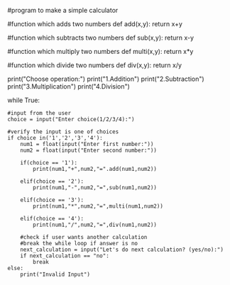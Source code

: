 #program to make a simple calculator

#function which adds  two numbers
def add(x,y):
    return x+y

#function which subtracts two numbers
def sub(x,y):
    return x-y
    
#function which multiply two numbers
def multi(x,y):
    return x*y
    
#function which divide two numbers
def div(x,y):
    return x/y
    
print("Choose operation:")
print("1.Addition")
print("2.Subtraction")
print("3.Multiplication")
print("4.Division")

while True:
    
    #input from the user
    choice = input("Enter choice(1/2/3/4):")
    
    #verify the input is one of choices
    if choice in('1','2','3','4'):
        num1 = float(input("Enter first number:"))
        num2 = float(input("Enter second number:"))
        
        if(choice == '1'):
            print(num1,"+",num2,"=".add(num1,num2))
            
        elif(choice == '2'):
            print(num1,"-",num2,"=",sub(num1,num2))
            
        elif(choice == '3'):
            print(num1,"*",num2,"=",multi(num1,num2))
            
        elif(choice == '4'):
            print(num1,"/",num2,"=",div(num1,num2))
            
        #check if user wants another calculation
        #break the while loop if answer is no
        next_calculation = input("Let's do next calculation? (yes/no):")
        if next_calculation == "no":
            break
    else:
        print("Invalid Input")
          

